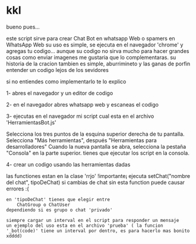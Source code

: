 # kkl

bueno pues...

este script sirve para crear Chat Bot en whatsapp Web o spamers en WhatsApp Web
su uso es simple, se ejecuta en el navegador 'chrome' y agregas tu codigo...
aunque su codigo no sirva mucho para hacer grandes cosas como enviar imagenes me gustaria que lo complementaras.
su historia de la cracion tambien es simple, aburrimineto y las ganas de porfin entender un codigo lejos de los sevidores 

si no entiendes como implementarlo te lo explico

1- abres el navegador y un editor de codigo

2- en el navegador abres whatsapp web y escaneas el codigo

3- ejecutas en el navegador mi script cual esta en el archivo 'HerramientasBot.js'

Selecciona los tres puntos de la esquina superior derecha de tu pantalla.
Selecciona "Más herramientas", después "Herramientas para desarrolladores"
Cuando la nueva pantalla se abra, selecciona la pestaña "Consola" en la parte superior.
tienes que ejecutar los script en la consola.

4- crear un codigo usando las herramientas dadas

 las functiones estan en la clase 'rrjo'
  !importante¡
	ejecuta setChat("nombre del chat", tipoDeChat)
	si cambias de chat sin esta function puede causar errores :(
	
	en 'tipoDeChat' tienes que elegir entre 
		ChatGroup o ChatUser
	dependiendo si es grupo o chat 'privado'
	
	siempre cargar un interval en el script para responder un mensaje
	un ejemplo del uso esta en el archivo 'prueba' ( la funcion '_bot(code)' tiene un interval por dentro, es para hacerlo mas bonito xdddd)
	
